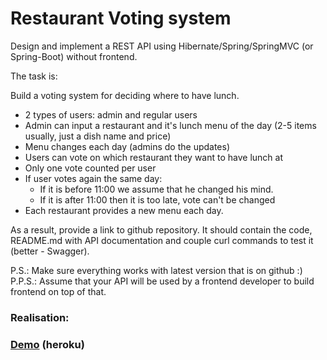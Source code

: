 Restaurant Voting system
=
Design and implement a REST API using Hibernate/Spring/SpringMVC (or Spring-Boot) without frontend.  

The task is:  

Build a voting system for deciding where to have lunch.

*  2 types of users: admin and regular users
*  Admin can input a restaurant and it's lunch menu of the day (2-5 items usually, just a dish name and price)
*  Menu changes each day (admins do the updates)
*  Users can vote on which restaurant they want to have lunch at
*  Only one vote counted per user
*  If user votes again the same day:
    * If it is before 11:00 we assume that he changed his mind.
    * If it is after 11:00 then it is too late, vote can't be changed
*  Each restaurant provides a new menu each day.

As a result, provide a link to github repository. It should contain the code, README.md with API documentation and couple curl commands to test it (better - Swagger).

P.S.: Make sure everything works with latest version that is on github :)
P.P.S.: Assume that your API will be used by a frontend developer to build frontend on top of that.

### Realisation:  
### [Demo](https://pimshtein-votingsystem.herokuapp.com/swagger-ui/index.html?configUrl=/v3/api-docs/swagger-config) (heroku)